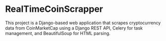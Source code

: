 # RealTimeCoinScrapper

This project is a Django-based web application that scrapes cryptocurrency data from CoinMarketCap using a Django REST API, Celery for task management, and BeautifulSoup for HTML parsing.

